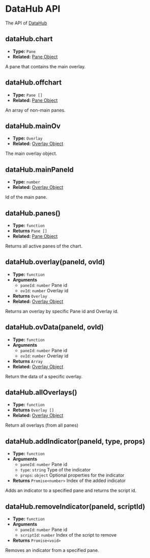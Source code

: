 
# DataHub API

The API of [DataHub](/guide/main-comp/data-hub.html)

## dataHub.chart

- **Type:** `Pane`
- **Related:** [Pane Object](/guide/data-struct/pane-object)

A pane that contains the main overlay.

## dataHub.offchart

- **Type:** `Pane []`
- **Related:** [Pane Object](/guide/data-struct/pane-object)

An array of non-main panes.

## dataHub.mainOv

- **Type:** `Overlay`
- **Related:** [Overlay Object](/guide/data-struct/overlay-object)

The main overlay object.

## dataHub.mainPaneId

- **Type:** `number`
- **Related:** [Overlay Object](/guide/data-struct/overlay-object)

Id of the main pane.

## dataHub.panes()

- **Type:** `function`
- **Returns** `Pane []`
- **Related:** [Pane Object](/guide/data-struct/pane-object)

Returns all active panes of the chart.

## dataHub.overlay(paneId, ovId)

- **Type:** `function`
- **Arguments**
    - `paneId`: `number` Pane id
    - `ovId`: `number` Overlay id
- **Returns** `Overlay`
- **Related:** [Overlay Object](/guide/data-struct/overlay-object)

Returns an overlay by specific Pane id and Overlay id.

## dataHub.ovData(paneId, ovId)

- **Type:** `function`
- **Arguments**
    - `paneId`: `number` Pane id
    - `ovId`: `number` Overlay id
- **Returns** `Array`
- **Related:** [Overlay Object](/guide/data-struct/overlay-object)

Return the data of a specific overlay.

## dataHub.allOverlays()

- **Type:** `function`
- **Returns** `Overlay []`
- **Related:** [Overlay Object](/guide/data-struct/overlay-object)

Return all overlays (from all panes)

## dataHub.addIndicator(paneId, type, props)

- **Type:** `function`
- **Arguments**
    - `paneId`: `number` Pane id
    - `type`: `string` Type of the indicator
    - `props`: `object` Optional properties for the indicator
- **Returns** `Promise<number>` Index of the added indicator

Adds an indicator to a specified pane and returns the script id.

## dataHub.removeIndicator(paneId, scriptId)

- **Type:** `function`
- **Arguments**
    - `paneId`: `number` Pane id
    - `scriptId`: `number` Index of the script to remove
- **Returns** `Promise<void>`

Removes an indicator from a specified pane.
